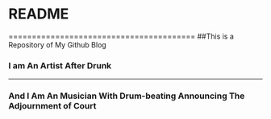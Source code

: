 #               README
========================================
##This is a Repository of My Github Blog
### I am An Artist After Drunk
----------------------------------------
### And I Am An Musician With Drum-beating Announcing The Adjournment of Court